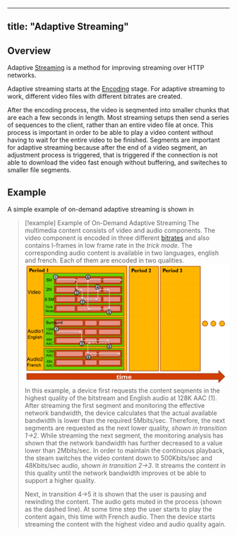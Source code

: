 
---
title: "Adaptive Streaming"
---

## Overview

Adaptive [Streaming](content/streaming/Streaming.md) is a method for improving streaming over HTTP networks.

Adaptive streaming starts at the [Encoding](content/streaming/Encoding.md) stage.
For adaptive streaming to work, different video files with different bitrates are created.

After the encoding process, the video is seqmented into smaller chunks that are each a few seconds in length. 
Most streaming setups then send a series of sequences to the client, rather than an entire video file at once.
This process is important in order to be able to play a video content without having to wait for the entire video to be finished.
Segments are important for adaptive streaming because after the end of a video segment, an adjustment process is triggered, that is triggered if the connection is not able to download the video fast enough without buffering, and switeches to smaller file segments.

## Example

A simple example of on-demand adaptive streaming is shown in 

> [!example] Example of On-Demand Adaptive Streaming
>  The multimedia content consists of video and audio components.
>  The video component is encoded in three different [bitrates](content/streaming/Bitrate.md) and also contains I-frames in low frame rate in the *trick mode*.
> The corresponding audio content is available in two languages, english and french.
> Each of them are encoded in two qualities.
> ![example-on-demand-adaptive-streaming](figures/example-on-demand-adaptive-streaming.png)
> In this example, a device first requests the content seqments in the highest quality of the bitstream and English audio at 128K AAC (1).
> After streaming the first segment and monitoring the effective network bandwidth, the device calculates that the actual available bandwidth is lower than the required 5Mbits/sec.
> Therefore, the next segments are requested as the next lower quality, *shown in transition 1->2*.
> While streaming the next segment, the monitoring analysis has shown that the network bandwidth has further decreased to a value lower than 2Mbits/sec. In order to maintain the continuous playback, the steam switches the video content down to 500Kbits/sec and 48Kbits/sec audio, *shown in transition 2->3*.
> It streams the content in this quality until the network bandwidth improves ot be able to support a higher quality.
> 
> Next, in transition 4->5 it is shown that the user is pausing and rewinding the content. 
> The audio gets muted in the process (shown as the dashed line). 
> At some time step the user starts to play the content again, this time with French audio. Then the device starts streaming the content with the highest video and audio quality again.


